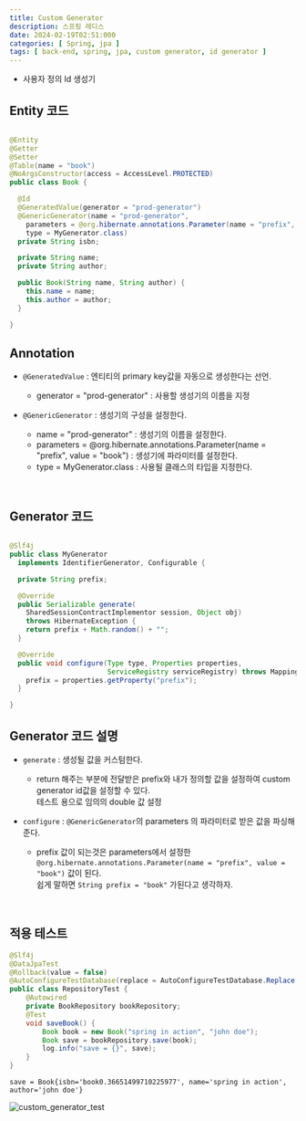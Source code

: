 ```yaml
---
title: Custom Generator
description: 스프링 레디스
date: 2024-02-19T02:51:000
categories: [ Spring, jpa ]
tags: [ back-end, spring, jpa, custom generator, id generator ]
---
```


- 사용자 정의 Id 생성기

<h2> Entity 코드 </h2>

```java

@Entity
@Getter
@Setter
@Table(name = "book")
@NoArgsConstructor(access = AccessLevel.PROTECTED)
public class Book {

  @Id
  @GeneratedValue(generator = "prod-generator")
  @GenericGenerator(name = "prod-generator",
    parameters = @org.hibernate.annotations.Parameter(name = "prefix", value = "book"),
    type = MyGenerator.class)
  private String isbn;

  private String name;
  private String author;

  public Book(String name, String author) {
    this.name = name;
    this.author = author;
  }

}
```

<h2> Annotation </h2>

- ```@GeneratedValue``` : 엔티티의 primary key값을 자동으로 생성한다는 선언.
  - generator = "prod-generator" : 사용할 생성기의 이름을 지정

- ```@GenericGenerator``` : 생성기의 구성을 설정한다.
  - name = "prod-generator" : 생성기의 이름을 설정한다.
  - parameters = @org.hibernate.annotations.Parameter(name = "prefix", value = "book") : 생성기에 파라미터를 설정한다.
  - type = MyGenerator.class : 사용될 클래스의 타입을 지정한다.

<br>

<h2> Generator 코드 </h2>

```java

@Slf4j
public class MyGenerator
  implements IdentifierGenerator, Configurable {

  private String prefix;

  @Override
  public Serializable generate(
    SharedSessionContractImplementor session, Object obj)
    throws HibernateException {
    return prefix + Math.random() + "";
  }

  @Override
  public void configure(Type type, Properties properties,
                        ServiceRegistry serviceRegistry) throws MappingException {
    prefix = properties.getProperty("prefix");
  }

}
```

<h2> Generator 코드 설명 </h2>

- ```generate``` : 생성될 값을 커스텀한다.
  - return 해주는 부분에 전달받은 prefix와 내가 정의할 값을 설정하여 custom generator id값을 설정할 수 있다.<br>
    테스트 용으로 임의의 double 값 설정

- ```configure``` : ```@GenericGenerator```의 parameters 의 파라미터로 받은 값을 파싱해준다.
  - prefix 값이 되는것은 parameters에서 설정한 <br>
    ```@org.hibernate.annotations.Parameter(name = "prefix", value = "book")``` 값이 된다. <br>
    쉽게 말하면 ```String prefix = "book"``` 가된다고 생각하자.

<br>

<h2> 적용 테스트 </h2>

```java
@Slf4j
@DataJpaTest
@Rollback(value = false)
@AutoConfigureTestDatabase(replace = AutoConfigureTestDatabase.Replace.NONE)
public class RepositoryTest {
    @Autowired
    private BookRepository bookRepository;
    @Test
    void saveBook() {
        Book book = new Book("spring in action", "john doe");
        Book save = bookRepository.save(book);
        log.info("save = {}", save);
    }
}
```

```text
save = Book{isbn='book0.36651499710225977', name='spring in action', author='john doe'}
```

![custom_generator_test](https://github.com/AngryPig123/AngryPig123.github.io/assets/86225268/6ce797fb-e36e-4163-86c1-ff30039d6425)

